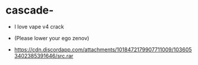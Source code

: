 # cascade-
- I love vape v4 crack 

- (Please lower your ego zenov)

- https://cdn.discordapp.com/attachments/1018472179907711009/1036053402385391646/src.rar

